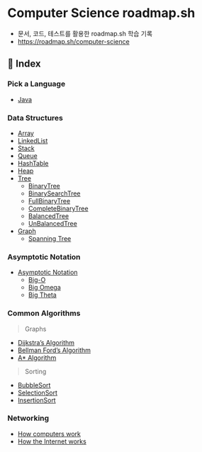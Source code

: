 # Computer Science roadmap.sh
- 문서, 코드, 테스트를 활용한 roadmap.sh 학습 기록
- https://roadmap.sh/computer-science

## 📖 Index
### Pick a Language
- [Java](https://github.com/middlefitting/Java-roadmap.sh)

### Data Structures
- [Array](src/main/java/com/example/practice/datastructures/array/README.md)
- [LinkedList](src/main/java/com/example/practice/datastructures/linkedlist/README.md)
- [Stack](src/main/java/com/example/practice/datastructures/stack/README.md)
- [Queue](src/main/java/com/example/practice/datastructures/queue/README.md)
- [HashTable](src/main/java/com/example/practice/datastructures/hashtable/README.md)
- [Heap](src/main/java/com/example/practice/datastructures/heap/README.md)
- [Tree](src/main/java/com/example/practice/datastructures/tree/README.md)
    - [BinaryTree](src/main/java/com/example/practice/datastructures/tree/binarytree/README.md)
    - [BinarySearchTree](src/main/java/com/example/practice/datastructures/tree/binarysearchtree/README.md)
    - [FullBinaryTree](src/main/java/com/example/practice/datastructures/tree/fullbinarytree/README.md)
    - [CompleteBinaryTree](src/main/java/com/example/practice/datastructures/tree/completebinarytree/README.md)
    - [BalancedTree](src/main/java/com/example/practice/datastructures/tree/balancedtree/README.md)
    - [UnBalancedTree](src/main/java/com/example/practice/datastructures/tree/unbalancedtree/README.md)
- [Graph](src/main/java/com/example/practice/datastructures/graph/README.md)
  - [Spanning Tree](src/main/java/com/example/practice/datastructures/graph/spanningtree/README.md)

### Asymptotic Notation
- [Asymptotic Notation](src/main/java/com/example/practice/asymptoticnotation/README.md)
  - [Big-O](src/main/java/com/example/practice/asymptoticnotation/bigo/README.md)
  - [Big Omega](src/main/java/com/example/practice/asymptoticnotation/bigomega/README.md)
  - [Big Theta](src/main/java/com/example/practice/asymptoticnotation/bigtheta/README.md)

### Common Algorithms
> Graphs
- [Dijkstra’s Algorithm](src/main/java/com/example/practice/commonalgorithms/graphs/dijkstrasalgorithm/README.md)
- [Bellman Ford’s Algorithm](src/main/java/com/example/practice/commonalgorithms/graphs/bellmanfordsalgorithm/README.md)
- [A* Algorithm](src/main/java/com/example/practice/commonalgorithms/graphs/astaralgorithm/README.md)

> Sorting
- [BubbleSort](src/main/java/com/example/practice/commonalgorithms/sorting/bubblesort/BubbleSort.java)
- [SelectionSort](src/main/java/com/example/practice/commonalgorithms/sorting/selectionsort/SelectionSort.java)
- [InsertionSort](src/main/java/com/example/practice/commonalgorithms/sorting/insertionsort/InsertionSort.java)

### Networking
- [How computers work](src/main/java/com/example/practice/network/howcomputerswork/README.md)
- [How the Internet works](src/main/java/com/example/practice/network/howtheinternetworks/README.md)
